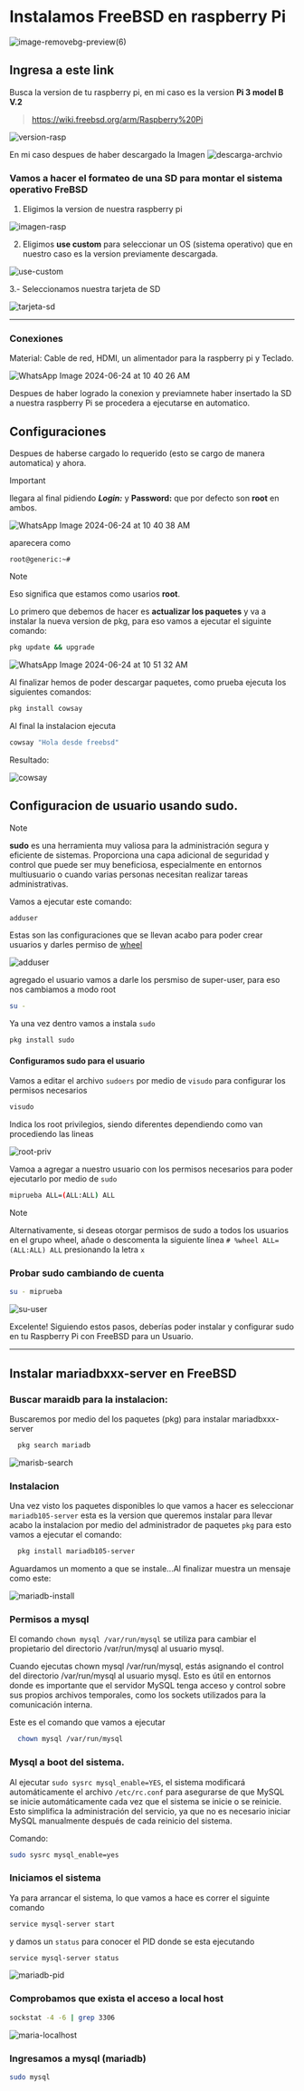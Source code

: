 ﻿

# Instalamos FreeBSD en raspberry Pi 

![image-removebg-preview(6)](https://github.com/luisjuarez099/FreeBSD-raspberriPi/assets/83623972/4c2472e1-2dc5-45a1-a855-5028a58f3621)


## Ingresa a este link

Busca la version de tu raspberry pi, en mi caso es la version **Pi 3 model B V.2**
> https://wiki.freebsd.org/arm/Raspberry%20Pi


![version-rasp](https://github.com/luisjuarez099/FreeBSD-raspberriPi/assets/83623972/fce280d0-6d2f-45fb-8b37-5a5f156c0bdc)

En mi caso despues de haber descargado la Imagen 
![descarga-archvio](https://github.com/luisjuarez099/FreeBSD-raspberriPi/assets/83623972/6aa21def-1f5e-4232-a10d-69c36fae26ea)

### Vamos a hacer el formateo de una SD para montar el sistema operativo FreBSD

1. Eligimos la version de nuestra raspberry pi


![imagen-rasp](https://github.com/luisjuarez099/FreeBSD-raspberriPi/assets/83623972/b7cfc121-733c-4fe9-afc1-9c5f4c10e220)

2. Eligimos **use custom** para seleccionar un OS (sistema operativo) que en nuestro caso es la version previamente descargada.

![use-custom](https://github.com/luisjuarez099/FreeBSD-raspberriPi/assets/83623972/a5c5f54c-3910-4a13-886b-5c221ea20647)


3.- Seleccionamos nuestra tarjeta de SD

![tarjeta-sd](https://github.com/luisjuarez099/FreeBSD-raspberriPi/assets/83623972/af79ba9c-0915-49da-b543-8fa6203b7e69)


<hr>

### Conexiones 

Material: Cable de red, HDMI, un alimentador para la raspberry pi y Teclado.

![WhatsApp Image 2024-06-24 at 10 40 26 AM](https://github.com/luisjuarez099/FreeBSD-raspberriPi/assets/83623972/bcc0f111-ae96-4f79-ba27-5339ab07e549)


Despues de haber logrado la conexion y previamnete haber insertado la SD a nuestra raspberry Pi se procedera a ejecutarse en automatico.

## Configuraciones 

Despues de haberse cargado lo requerido (esto se cargo de manera automatica) y ahora.


> [!IMPORTANT]
> llegara al final pidiendo ***Login:*** y **Password:** que por defecto son
> **root** en ambos.

![WhatsApp Image 2024-06-24 at 10 40 38 AM](https://github.com/luisjuarez099/FreeBSD-raspberriPi/assets/83623972/8f43b2cf-2536-405e-847e-3d30e2ad46e8)

aparecera como
```text
root@generic:~#
```
> [!NOTE]
> Eso significa que estamos como usarios **root**.


Lo primero que debemos de hacer es **actualizar los paquetes** y va a instalar la nueva version de  pkg, para eso vamos a ejecutar el siguinte comando:
```bash
pkg update && upgrade
```

![WhatsApp Image 2024-06-24 at 10 51 32 AM](https://github.com/luisjuarez099/FreeBSD-raspberriPi/assets/83623972/3d65abc7-5b05-4334-9c58-87265dc98509)


Al finalizar hemos de poder descargar paquetes, como prueba ejecuta los siguientes comandos:

```bash
pkg install cowsay
```
Al final la instalacion ejecuta 

```bash
cowsay "Hola desde freebsd"
```
Resultado: 

![cowsay](https://github.com/luisjuarez099/FreeBSD-raspberriPi/assets/83623972/1f1bf579-9e54-46a6-aad3-30f28ff1bac7)

## Configuracion de usuario usando sudo.

> [!NOTE]
> **sudo** es una herramienta muy valiosa para la administración segura y eficiente de sistemas. Proporciona una capa adicional de seguridad y control que puede ser muy beneficiosa, especialmente en entornos multiusuario o cuando varias personas necesitan realizar tareas administrativas.

Vamos a ejecutar este comando:

```bash
adduser
```
Estas son las configuraciones que se llevan acabo para poder crear usuarios y darles permiso de [wheel](http://www.freebsdwiki.net/index.php/Wheel)

![adduser](https://github.com/luisjuarez099/FreeBSD-raspberriPi/assets/83623972/4cd4cb4f-43dc-47ce-b06d-709fdc141e8c)


agregado el usuario vamos a darle los persmiso de super-user, para eso nos cambiamos a modo root 

```bash
su -
```

Ya una vez dentro vamos a instala ```sudo```

```bash
pkg install sudo
```
#### Configuramos sudo para el usuario

Vamos a editar el archivo ```sudoers``` por medio de ```visudo``` para configurar los permisos necesarios

```bash
visudo
```
Indica los root privilegios, siendo diferentes dependiendo como van procediendo las lineas 

![root-priv](https://github.com/luisjuarez099/FreeBSD-raspberriPi/assets/83623972/bc8ddff9-14b6-49e5-9527-f8de7f07d84c)

Vamoa a agregar a nuestro usuario con los permisos necesarios para poder ejecutarlo por medio de ```sudo```

```bash
miprueba ALL=(ALL:ALL) ALL
```
> [!NOTE]
> Alternativamente, si deseas otorgar permisos de sudo a todos los usuarios en el grupo wheel, añade o descomenta la siguiente línea
>  ```# %wheel ALL=(ALL:ALL) ALL``` presionando la letra ```x```

### Probar sudo cambiando de cuenta

```bash
su - miprueba
```

![su-user](https://github.com/luisjuarez099/FreeBSD-raspberriPi/assets/83623972/3af52e3d-2558-4dfc-8320-6454c7f19192)

Excelente! Siguiendo estos pasos, deberías poder instalar y configurar sudo en tu Raspberry Pi con FreeBSD para un Usuario.

<hr>


## Instalar mariadbxxx-server en FreeBSD

### Buscar maraidb para la instalacion: 
Buscaremos por medio del los paquetes (pkg)  para instalar mariadbxxx-server

```bash
  pkg search mariadb
```
![marisb-search](https://github.com/luisjuarez099/FreeBSD-raspberriPi/assets/83623972/7d13afea-4c8c-4395-b291-47d8df88d673)

### Instalacion 
Una vez visto los paquetes disponibles lo que vamos a hacer es seleccionar ```mariadb105-server``` esta es la version que queremos instalar 
para llevar acabo la instalacion por medio del administrador de paquetes ```pkg``` para esto vamos a ejecutar el comando:

```bash
  pkg install mariadb105-server
```
Aguardamos un momento a que se instale...Al finalizar muestra un mensaje como este: 

![mariadb-install](https://github.com/luisjuarez099/FreeBSD-raspberriPi/assets/83623972/94e637b5-c70c-49d4-98a1-37d418159680)


### Permisos a mysql
El comando ```chown mysql /var/run/mysql``` se utiliza para cambiar el propietario del directorio /var/run/mysql al usuario mysql.

Cuando ejecutas chown mysql /var/run/mysql, estás asignando el control del directorio /var/run/mysql al usuario mysql. Esto es útil en entornos donde es importante que el servidor MySQL tenga acceso y control sobre sus propios archivos temporales, como los sockets utilizados para la comunicación interna.

Este es el comando que vamos a ejecutar
```bash
  chown mysql /var/run/mysql
```

### Mysql a boot del sistema.

Al ejecutar ```sudo sysrc mysql_enable=YES```, el sistema modificará automáticamente el archivo ```/etc/rc.conf``` para asegurarse de que MySQL se inicie automáticamente cada vez que el sistema se inicie o se reinicie. Esto simplifica la administración del servicio, ya que no es necesario iniciar MySQL manualmente después de cada reinicio del sistema.

Comando:

```bash
sudo sysrc mysql_enable=yes
```

### Iniciamos el sistema

Ya para arrancar el sistema, lo que vamos a hace es correr el siguinte comando 

```bash
service mysql-server start
```
y damos un ```status``` para conocer el PID donde se esta ejecutando

```bash
service mysql-server status
```
![mariadb-pid](https://github.com/luisjuarez099/FreeBSD-raspberriPi/assets/83623972/a19e3756-896f-4830-acec-729497b44d4c)


### Comprobamos que exista el acceso a local host 

```bash
sockstat -4 -6 | grep 3306
```
![maria-localhost](https://github.com/luisjuarez099/FreeBSD-raspberriPi/assets/83623972/cf31e521-1853-40c1-94c5-f6d85d0ccf9d)


### Ingresamos a mysql (mariadb) 

```bash
sudo mysql
```


